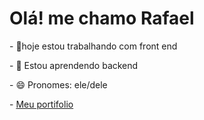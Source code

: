 <h1> Olá! me chamo Rafael </h1>

<p>- 🔭hoje estou trabalhando com front end</p>
<p>- 🌱 Estou aprendendo backend</p>
<p>- 😄 Pronomes: ele/dele</p>
<p>- <a href="">Meu portifolio </a></p>
